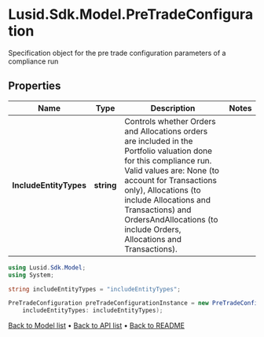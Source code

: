 # Lusid.Sdk.Model.PreTradeConfiguration
Specification object for the pre trade configuration parameters of a compliance run

## Properties

Name | Type | Description | Notes
------------ | ------------- | ------------- | -------------
**IncludeEntityTypes** | **string** | Controls whether Orders and Allocations orders are included in the Portfolio valuation done for this compliance run.  Valid values are:  None (to account for Transactions only), Allocations (to include Allocations and Transactions) and  OrdersAndAllocations (to include Orders, Allocations and Transactions). | 

```csharp
using Lusid.Sdk.Model;
using System;

string includeEntityTypes = "includeEntityTypes";

PreTradeConfiguration preTradeConfigurationInstance = new PreTradeConfiguration(
    includeEntityTypes: includeEntityTypes);
```

[Back to Model list](../README.md#documentation-for-models) &#8226; [Back to API list](../README.md#documentation-for-api-endpoints) &#8226; [Back to README](../README.md)
